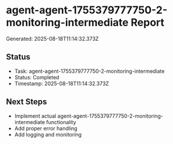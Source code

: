# agent-agent-1755379777750-2-monitoring-intermediate Report

Generated: 2025-08-18T11:14:32.373Z

## Status
- Task: agent-agent-1755379777750-2-monitoring-intermediate
- Status: Completed
- Timestamp: 2025-08-18T11:14:32.373Z

## Next Steps
- Implement actual agent-agent-1755379777750-2-monitoring-intermediate functionality
- Add proper error handling
- Add logging and monitoring
